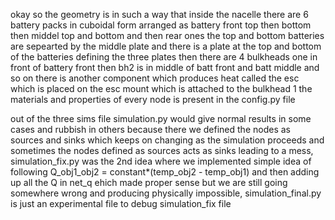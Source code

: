 okay so the geometry is in such a way that inside the nacelle there are 6 battery packs in cuboidal form arranged as battery front top then bottom then middel top and bottom and then rear ones the top and bottom batteries are sepearted by the middle plate and there is a plate at the top and bottom of the batteries defining the three plates then there are 4 bulkheads one in front of battery front then bh2 is in middle of batt front and batt middle and so on there is another component which produces heat called the esc which is placed on the esc mount which is attached to the bulkhead 1 the materials and properties of every node is present in the config.py file

out of the three sims file simulation.py would give normal results in some cases and rubbish in others because there we defined the nodes as sources and sinks which keeps on changing as the simulation proceeds and sometimes the nodes defined as sources acts as sinks leading to a mess, simulation_fix.py was the 2nd idea where we implemented simple idea of following Q_obj1_obj2 = constant*(temp_obj2 - temp_obj1) and then adding up all the Q in net_q ehich made proper sense but we are still going somewhere wrong and producing physically impossible, simulation_final.py is just an experimental file to debug simulation_fix file